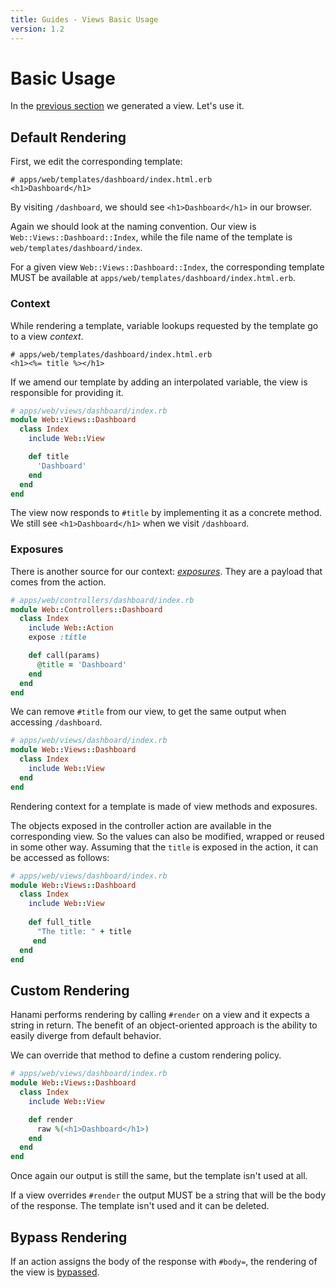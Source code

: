 ```yaml
---
title: Guides - Views Basic Usage
version: 1.2
---
```


# Basic Usage

In the [previous section](/guides/1.2/views/overview) we generated a view. Let's use it.

## Default Rendering

First, we edit the corresponding template:

```erb
# apps/web/templates/dashboard/index.html.erb
<h1>Dashboard</h1>
```

By visiting `/dashboard`, we should see `<h1>Dashboard</h1>` in our browser.

Again we should look at the naming convention.
Our view is `Web::Views::Dashboard::Index`, while the file name of the template is `web/templates/dashboard/index`.

<p class="convention">
  For a given view <code>Web::Views::Dashboard::Index</code>, the corresponding template MUST be available at <code>apps/web/templates/dashboard/index.html.erb</code>.
</p>

### Context

While rendering a template, variable lookups requested by the template go to a view _context_.

```erb
# apps/web/templates/dashboard/index.html.erb
<h1><%= title %></h1>
```

If we amend our template by adding an interpolated variable, the view is responsible for providing it.

```ruby
# apps/web/views/dashboard/index.rb
module Web::Views::Dashboard
  class Index
    include Web::View

    def title
      'Dashboard'
    end
  end
end
```

The view now responds to `#title` by implementing it as a concrete method.
We still see `<h1>Dashboard</h1>` when we visit `/dashboard`.

### Exposures

There is another source for our context: [_exposures_](/guides/1.2/actions/exposures).
They are a payload that comes from the action.

```ruby
# apps/web/controllers/dashboard/index.rb
module Web::Controllers::Dashboard
  class Index
    include Web::Action
    expose :title

    def call(params)
      @title = 'Dashboard'
    end
  end
end
```

We can remove `#title` from our view, to get the same output when accessing `/dashboard`.

```ruby
# apps/web/views/dashboard/index.rb
module Web::Views::Dashboard
  class Index
    include Web::View
  end
end
```

<p class="notice">
Rendering context for a template is made of view methods and exposures.
</p>

The objects exposed in the controller action are available in the corresponding view. So the values 
can also be modified, wrapped or reused in some other way. Assuming that the `title` is exposed
in the action, it can be accessed as follows:

```ruby
# apps/web/views/dashboard/index.rb
module Web::Views::Dashboard
  class Index
    include Web::View
    
    def full_title
      "The title: " + title
     end
  end
end
```

## Custom Rendering

Hanami performs rendering by calling `#render` on a view and it expects a string in return.
The benefit of an object-oriented approach is the ability to easily diverge from default behavior.

We can override that method to define a custom rendering policy.

```ruby
# apps/web/views/dashboard/index.rb
module Web::Views::Dashboard
  class Index
    include Web::View

    def render
      raw %(<h1>Dashboard</h1>)
    end
  end
end
```

Once again our output is still the same, but the template isn't used at all.

<p class="convention">
If a view overrides <code>#render</code> the output MUST be a string that will be the body of the response.
The template isn't used and it can be deleted.
</p>

## Bypass Rendering

If an action assigns the body of the response with `#body=`, the rendering of the view is [bypassed](/guides/1.2/actions/basic-usage).
